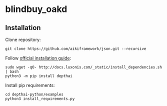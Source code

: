 # blindbuy_oakd

## Installation
Clone repository:
```
git clone https://github.com/aikiframework/json.git --recursive
```
Follow [official installation guide](https://docs.luxonis.com/projects/api/en/latest/install/):
```
sudo wget -qO- http://docs.luxonis.com/_static/install_dependencies.sh | bash
python3 -m pip install depthai
```
Install pip requirements:
```
cd depthai-python/examples
python3 install_requirements.py
```
